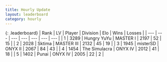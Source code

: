 ```yaml
---
title: Hourly Update
layout: leaderboard
category: hourly
---
```


{: .leaderboard}
| Rank | LV | Player | Division | Elo | Wins | Losses |
| --- | --- | --- | --- | --- | --- | --- |
| <span data-change="0">1</span> | 3289 | <span title="ID: 164871">Hungry YuYu</span> | MASTER I | <span data-change="0">2197</span> | <span data-change="0">52</span> | <span data-change="0">15</span> |
| <span data-change="1">2</span> | 2028 | <span title="ID: 353063">Sktima</span> | MASTER III | <span data-change="52">2132</span> | <span data-change="5">45</span> | <span data-change="0">19</span> |
| <span data-change="-1">3</span> | 1945 | <span title="ID: 453695">misterSD</span> | ONYX II | <span data-change="-17">2067</span> | <span data-change="3">84</span> | <span data-change="3">43</span> |
| <span data-change="0">4</span> | 1454 | <span title="ID: 366840">The Simulacra</span> | ONYX IV | <span data-change="2">2012</span> | <span data-change="3">41</span> | <span data-change="3">18</span> |
| <span data-change="0">5</span> | 1402 | <span title="ID: 361226">Punai</span> | ONYX IV | <span data-change="0">2005</span> | <span data-change="0">22</span> | <span data-change="0">2</span> |
